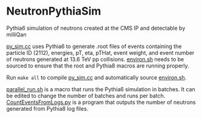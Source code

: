 # NeutronPythiaSim
Pythia6 simulation of neutrons created at the CMS IP and detectable by milliQan

[py_sim.cc](py_sim.cc) uses Pythia6 to generate .root files of events containing the particle ID (2112), energies, pT, eta, pTHat, event weight, and event number of neutrons generated at 13.6 TeV pp collisions.
[environ.sh](environ.sh) needs to be sourced to ensure that the root and Pythia8 macros are running properly.

Run ```make all``` to compile [py_sim.cc](py_sim.cc) and automatically source [environ.sh](environ.sh).

[parallel_run.sh](parallel_run.sh) is a macro that runs the Pythia6 simulation in batches. It can be edited to change the number of batches and runs per batch.
[CountEventsFromLogs.py](CountEventsFromLogs.py) is a program that outputs the number of neutrons generated from Pythia8 log files.

